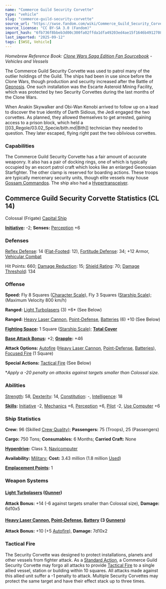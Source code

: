 ```yaml
---
name: "Commerce Guild Security Corvette"
type: "vehicle"
slug: "commerce-guild-security-corvette"
source_url: "https://swse.fandom.com/wiki/Commerce_Guild_Security_Corvette"
source_license: "CC BY-SA 3.0 (Fandom)"
import_hash: "6fb736f8bbeb3d00c300fa02ffda1dfa49203ed4ae15f1646b49127088510227"
last_imported: "2025-09-12"
tags: [SWSE, Vehicle]
---
```

*Homebrew Reference Book: [Clone Wars Saga Edition Fan Sourcebook](https://swse.fandom.com/wiki/Clone_Wars_Saga_Edition_Fan_Sourcebook) - Vehicles and Vessels*

The Commerce Guild Security Corvette was used to patrol many of the outlier holdings of the Guild. The ships had been in use since before the Clone Wars, though production and security increased after the Battle of [Geonosis](https://swse.fandom.com/wiki/Geonosis). One such installation was the Escarte Asteroid Mining Facility, which was protected by two Security Corvettes during the last months of the Clone Wars.

When Anakin Skywalker and Obi-Wan Kenobi arrived to follow up on a lead to discover the true identity of Darth Sidious, the Jedi engaged the two corvettes. As planned, they allowed themselves to get arrested, gaining access to a prison block, which held a [[03_Regole/03.02_Specie/bith.md|Bith]] technician they needed to question. They later escaped, flying right past the two oblivious corvettes.

### Capabilities
The Commerce Guild Security Corvette has a fair amount of accurate weaponry. It also has a pair of docking rings, one of which is typically occupied by an escort patrol craft which looks like an enlarged Geonosian Starfighter. The other clamp is reserved for boarding actions. These troops are typically mercenary security units, though elite vessels may house [Gossam Commandos](https://swse.fandom.com/wiki/Gossam_Commandos). The ship also had a [Hypertransceiver](https://swse.fandom.com/wiki/Hypertransceiver).

## Commerce Guild Security Corvette Statistics (CL 14)
Colossal (Frigate) [Capital Ship](https://swse.fandom.com/wiki/Capital_Ship)

**[Initiative](https://swse.fandom.com/wiki/Initiative):** -2; **Senses:** [Perception](https://swse.fandom.com/wiki/Perception) +6
### Defenses
[Reflex Defense](https://swse.fandom.com/wiki/Reflex_Defense_(Vehicles)): 14 ([Flat-Footed](https://swse.fandom.com/wiki/Flat-Footed): 12), [Fortitude Defense](https://swse.fandom.com/wiki/Fortitude_Defense_(Vehicles)): 34; +12 Armor, [Vehicular Combat](https://swse.fandom.com/wiki/Vehicular_Combat)

Hit Points: 660; [Damage Reduction](https://swse.fandom.com/wiki/Damage_Reduction): 15; [Shield Rating](https://swse.fandom.com/wiki/Shield_Rating): 70; [Damage Threshold](https://swse.fandom.com/wiki/Damage_Threshold_(Vehicles)): 134
### Offense
**Speed:** Fly 8 Squares ([Character Scale](https://swse.fandom.com/wiki/Character_Scale)), Fly 3 Squares ([Starship Scale](https://swse.fandom.com/wiki/Starship_Scale)); (Maximum Velocity 800 km/h)

**Ranged:** [Light Turbolasers](https://swse.fandom.com/wiki/Light_Turbolasers) (3) +6* (See Below)

**Ranged:** [Heavy Laser Cannon](https://swse.fandom.com/wiki/Heavy_Laser_Cannon), [Point-Defense](https://swse.fandom.com/wiki/Point-Defense), [Batteries](https://swse.fandom.com/wiki/Weapon_Batteries) (6) +10 (See Below)

**[Fighting Space](https://swse.fandom.com/wiki/Fighting_Space):** 1 Square ([Starship Scale](https://swse.fandom.com/wiki/Starship_Scale)); **[Total Cover](https://swse.fandom.com/wiki/Total_Cover)**

**[Base Attack Bonus](https://swse.fandom.com/wiki/Base_Attack_Bonus):** +2; **[Grapple](https://swse.fandom.com/wiki/Grapple):** +46

**Attack Options:** [Autofire](https://swse.fandom.com/wiki/Autofire_(Vehicle_Combat)) ([Heavy Laser Cannon](https://swse.fandom.com/wiki/Heavy_Laser_Cannon), [Point-Defense](https://swse.fandom.com/wiki/Point-Defense), [Batteries](https://swse.fandom.com/wiki/Weapon_Batteries)), [Focused Fire](https://swse.fandom.com/wiki/Focused_Fire) (1 Square)

**Special Actions:** [Tactical Fire](https://swse.fandom.com/wiki/Tactical_Fire) (See Below)

**Apply a -20 penalty on attacks against targets smaller than Colossal size.*
### Abilities
[Strength](https://swse.fandom.com/wiki/Strength): 58, [Dexterity](https://swse.fandom.com/wiki/Dexterity): 14, [Constitution](https://swse.fandom.com/wiki/Constitution): -, [Intelligence](https://swse.fandom.com/wiki/Intelligence): 18

**[Skills](https://swse.fandom.com/wiki/Skills):** [Initiative](https://swse.fandom.com/wiki/Initiative) -2, [Mechanics](https://swse.fandom.com/wiki/Mechanics) +6, [Perception](https://swse.fandom.com/wiki/Perception) +6, [Pilot](https://swse.fandom.com/wiki/Pilot) -2, [Use Computer](https://swse.fandom.com/wiki/Use_Computer) +6
### Ship Statistics
**Crew:** 96 (Skilled [Crew Quality](https://swse.fandom.com/wiki/Crew_Quality)); **Passengers:** 75 (Troops), 25 (Passengers)

**Cargo:** 750 Tons; **Consumables:** 6 Months; **Carried Craft:** None

**[Hyperdrive](https://swse.fandom.com/wiki/Hyperdrive):** Class 3, [Navicomputer](https://swse.fandom.com/wiki/Navicomputer)

**Availability:** [Military](https://swse.fandom.com/wiki/Military); **Cost:** 3.43 million (1.8 million [Used](https://swse.fandom.com/wiki/Used))

[**Emplacement Points**](https://swse.fandom.com/wiki/Emplacement_Points)**:** 1
### Weapon Systems
#### **[Light Turbolasers](https://swse.fandom.com/wiki/Light_Turbolasers) ([Gunner](https://swse.fandom.com/wiki/Gunner))**
**Attack Bonus:** +14 (-6 against targets smaller than Colossal size), **Damage:** 6d10x5
#### **[Heavy Laser Cannon](https://swse.fandom.com/wiki/Heavy_Laser_Cannon), [Point-Defense](https://swse.fandom.com/wiki/Point-Defense), [Battery](https://swse.fandom.com/wiki/Battery) (3 [Gunners](https://swse.fandom.com/wiki/Gunners))**
**Attack Bonus:** +10 (+5 [Autofire](https://swse.fandom.com/wiki/Autofire_(Vehicle_Combat))), **Damage:** 7d10x2
### Tactical Fire
The Security Corvette was designed to protect installations, planets and other vessels from fighter attack. As a [Standard Action](https://swse.fandom.com/wiki/Standard_Action), a Commerce Guild Security Corvette may forgo all attacks to provide [Tactical Fire](https://swse.fandom.com/wiki/Tactical_Fire) to a single allied vessel, station or building within 10 squares. All attacks made against this allied unit suffer a -1 penalty to attack. Multiple Security Corvettes may protect the same target and have their effect stack up to three times.
